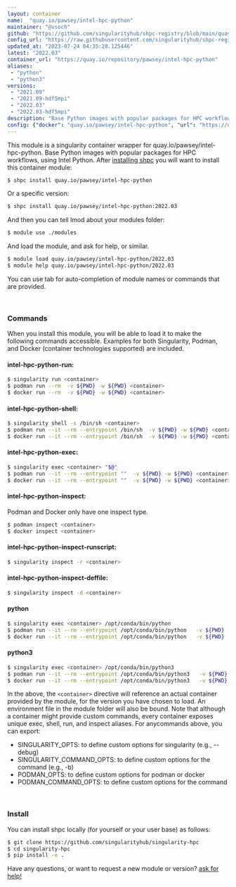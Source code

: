 ```yaml
---
layout: container
name:  "quay.io/pawsey/intel-hpc-python"
maintainer: "@vsoch"
github: "https://github.com/singularityhub/shpc-registry/blob/main/quay.io/pawsey/intel-hpc-python/container.yaml"
config_url: "https://raw.githubusercontent.com/singularityhub/shpc-registry/main/quay.io/pawsey/intel-hpc-python/container.yaml"
updated_at: "2023-07-24 04:35:28.125446"
latest: "2022.03"
container_url: "https://quay.io/repository/pawsey/intel-hpc-python"
aliases:
 - "python"
 - "python3"
versions:
 - "2021.09"
 - "2021.09-hdf5mpi"
 - "2022.03"
 - "2022.03-hdf5mpi"
description: "Base Python images with popular packages for HPC workflows, using Intel Python."
config: {"docker": "quay.io/pawsey/intel-hpc-python", "url": "https://quay.io/repository/pawsey/intel-hpc-python", "maintainer": "@marcodelapierre", "description": "Base Python images with popular packages for HPC workflows, using Intel Python.", "latest": {"2022.03": "sha256:d2a8ac146efbdff9b147f1d921295a710678d281a5af149c6f272da1cedf20a4"}, "tags": {"2021.09": "sha256:a22b12d7341cac98f41fa59cff964d61838e53e88ab8ec7f4148a8b5624e794e", "2021.09-hdf5mpi": "sha256:1fee6bca096915d6929cae10f75a0e8adc13859aeef2e140aa7ec4f9728f774d", "2022.03": "sha256:d2a8ac146efbdff9b147f1d921295a710678d281a5af149c6f272da1cedf20a4", "2022.03-hdf5mpi": "sha256:8cb0238d2ed84f284c50cf1cd8811b12043e687a2b5ff4c858eac70acec7a549"}, "aliases": {"python": "/opt/conda/bin/python", "python3": "/opt/conda/bin/python3"}, "env": {"PYTHONSTARTUP": "", "PYTHONUSERBASE": ""}, "features": {"home": true}}
---
```


This module is a singularity container wrapper for quay.io/pawsey/intel-hpc-python.
Base Python images with popular packages for HPC workflows, using Intel Python.
After [installing shpc](#install) you will want to install this container module:


```bash
$ shpc install quay.io/pawsey/intel-hpc-python
```

Or a specific version:

```bash
$ shpc install quay.io/pawsey/intel-hpc-python:2022.03
```

And then you can tell lmod about your modules folder:

```bash
$ module use ./modules
```

And load the module, and ask for help, or similar.

```bash
$ module load quay.io/pawsey/intel-hpc-python/2022.03
$ module help quay.io/pawsey/intel-hpc-python/2022.03
```

You can use tab for auto-completion of module names or commands that are provided.

<br>

### Commands

When you install this module, you will be able to load it to make the following commands accessible.
Examples for both Singularity, Podman, and Docker (container technologies supported) are included.

#### intel-hpc-python-run:

```bash
$ singularity run <container>
$ podman run --rm  -v ${PWD} -w ${PWD} <container>
$ docker run --rm  -v ${PWD} -w ${PWD} <container>
```

#### intel-hpc-python-shell:

```bash
$ singularity shell -s /bin/sh <container>
$ podman run --it --rm --entrypoint /bin/sh  -v ${PWD} -w ${PWD} <container>
$ docker run --it --rm --entrypoint /bin/sh  -v ${PWD} -w ${PWD} <container>
```

#### intel-hpc-python-exec:

```bash
$ singularity exec <container> "$@"
$ podman run --it --rm --entrypoint ""  -v ${PWD} -w ${PWD} <container> "$@"
$ docker run --it --rm --entrypoint ""  -v ${PWD} -w ${PWD} <container> "$@"
```

#### intel-hpc-python-inspect:

Podman and Docker only have one inspect type.

```bash
$ podman inspect <container>
$ docker inspect <container>
```

#### intel-hpc-python-inspect-runscript:

```bash
$ singularity inspect -r <container>
```

#### intel-hpc-python-inspect-deffile:

```bash
$ singularity inspect -d <container>
```


#### python

```bash
$ singularity exec <container> /opt/conda/bin/python
$ podman run --it --rm --entrypoint /opt/conda/bin/python   -v ${PWD} -w ${PWD} <container> -c " $@"
$ docker run --it --rm --entrypoint /opt/conda/bin/python   -v ${PWD} -w ${PWD} <container> -c " $@"
```


#### python3

```bash
$ singularity exec <container> /opt/conda/bin/python3
$ podman run --it --rm --entrypoint /opt/conda/bin/python3   -v ${PWD} -w ${PWD} <container> -c " $@"
$ docker run --it --rm --entrypoint /opt/conda/bin/python3   -v ${PWD} -w ${PWD} <container> -c " $@"
```



In the above, the `<container>` directive will reference an actual container provided
by the module, for the version you have chosen to load. An environment file in the
module folder will also be bound. Note that although a container
might provide custom commands, every container exposes unique exec, shell, run, and
inspect aliases. For anycommands above, you can export:

 - SINGULARITY_OPTS: to define custom options for singularity (e.g., --debug)
 - SINGULARITY_COMMAND_OPTS: to define custom options for the command (e.g., -b)
 - PODMAN_OPTS: to define custom options for podman or docker
 - PODMAN_COMMAND_OPTS: to define custom options for the command

<br>

### Install

You can install shpc locally (for yourself or your user base) as follows:

```bash
$ git clone https://github.com/singularityhub/singularity-hpc
$ cd singularity-hpc
$ pip install -e .
```

Have any questions, or want to request a new module or version? [ask for help!](https://github.com/singularityhub/singularity-hpc/issues)
